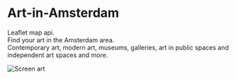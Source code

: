 # Art-in-Amsterdam<br>
Leaflet map api.<br>
Find your art in the Amsterdam area.<br>
Contemporary art, modern art, museums, galleries, art in public spaces and independent art spaces and more.<br>

![Screen art](https://user-images.githubusercontent.com/38325801/73443150-735dd880-4356-11ea-8077-07a81a010dc4.jpg)

